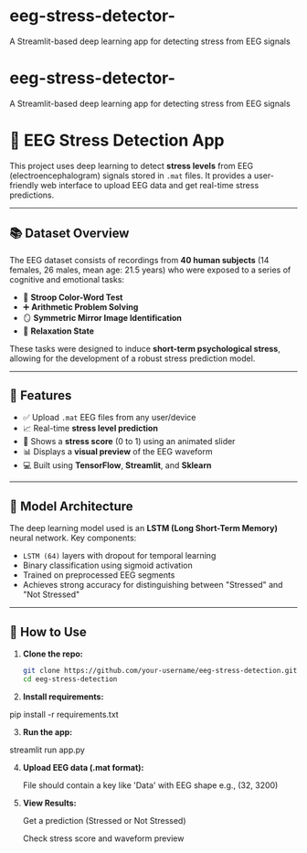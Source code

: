 # eeg-stress-detector-
A Streamlit-based deep learning app for detecting stress from EEG signals
# eeg-stress-detector-
A Streamlit-based deep learning app for detecting stress from EEG signals

# 🧠 EEG Stress Detection App

This project uses deep learning to detect **stress levels** from EEG (electroencephalogram) signals stored in `.mat` files. It provides a user-friendly web interface to upload EEG data and get real-time stress predictions.

---

## 📚 Dataset Overview

The EEG dataset consists of recordings from **40 human subjects** (14 females, 26 males, mean age: 21.5 years) who were exposed to a series of cognitive and emotional tasks:

- 🧠 **Stroop Color-Word Test**
- ➕ **Arithmetic Problem Solving**
- 🪞 **Symmetric Mirror Image Identification**
- 🧘 **Relaxation State**

These tasks were designed to induce **short-term psychological stress**, allowing for the development of a robust stress prediction model.

---

## 🚀 Features

- ✅ Upload `.mat` EEG files from any user/device
- 📈 Real-time **stress level prediction**
- 🎯 Shows a **stress score** (0 to 1) using an animated slider
- 📊 Displays a **visual preview** of the EEG waveform
- 💻 Built using **TensorFlow**, **Streamlit**, and **Sklearn**

---

## 🧪 Model Architecture

The deep learning model used is an **LSTM (Long Short-Term Memory)** neural network. Key components:

- `LSTM (64)` layers with dropout for temporal learning
- Binary classification using sigmoid activation
- Trained on preprocessed EEG segments
- Achieves strong accuracy for distinguishing between "Stressed" and "Not Stressed"

---

## 🧠 How to Use

1. **Clone the repo:**

   ```bash
   git clone https://github.com/your-username/eeg-stress-detection.git
   cd eeg-stress-detection
2. **Install requirements:**

pip install -r requirements.txt

3. **Run the app:**
   
streamlit run app.py

4. **Upload EEG data (.mat format):**

   File should contain a key like 'Data' with EEG shape e.g., (32, 3200)

5. **View Results:**

   Get a prediction (Stressed or Not Stressed)

   Check stress score and waveform preview


